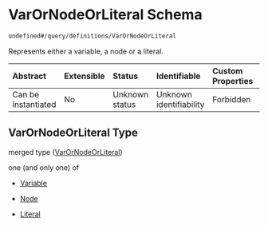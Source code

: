# VarOrNodeOrLiteral Schema

```txt
undefined#/query/definitions/VarOrNodeOrLiteral
```

Represents either a variable, a node or a literal.

| Abstract            | Extensible | Status         | Identifiable            | Custom Properties | Additional Properties | Access Restrictions | Defined In                                                                     |
| :------------------ | :--------- | :------------- | :---------------------- | :---------------- | :-------------------- | :------------------ | :----------------------------------------------------------------------------- |
| Can be instantiated | No         | Unknown status | Unknown identifiability | Forbidden         | Allowed               | none                | [okp4-cognitarium.json\*](schema/okp4-cognitarium.json "open original schema") |

## VarOrNodeOrLiteral Type

merged type ([VarOrNodeOrLiteral](okp4-cognitarium-querymsg-definitions-varornodeorliteral.md))

one (and only one) of

* [Variable](okp4-cognitarium-querymsg-definitions-varornodeorliteral-oneof-variable.md "check type definition")

* [Node](okp4-cognitarium-querymsg-definitions-varornodeorliteral-oneof-node.md "check type definition")

* [Literal](okp4-cognitarium-querymsg-definitions-varornodeorliteral-oneof-literal.md "check type definition")
